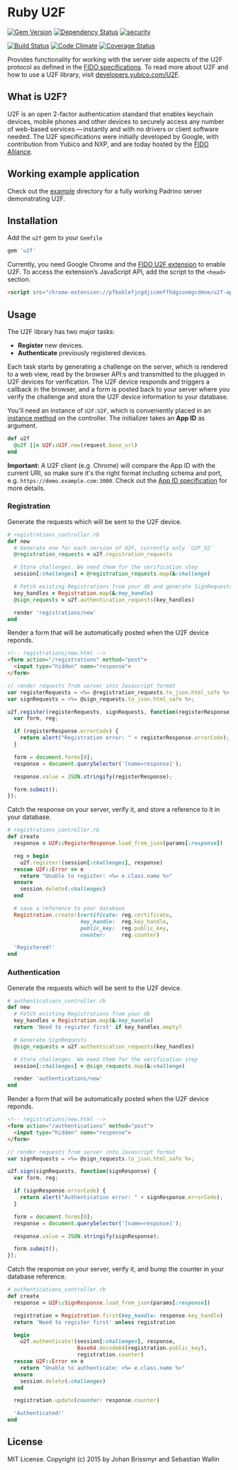 # Ruby U2F

[![Gem Version](https://badge.fury.io/rb/u2f.png)](http://badge.fury.io/rb/u2f)
[![Dependency Status](https://gemnasium.com/castle/ruby-u2f.svg)](https://gemnasium.com/castle/ruby-u2f)
[![security](https://hakiri.io/github/castle/ruby-u2f/master.svg)](https://hakiri.io/github/castle/ruby-u2f/master)

[![Build Status](https://travis-ci.org/castle/ruby-u2f.png)](https://travis-ci.org/castle/ruby-u2f)
[![Code Climate](https://codeclimate.com/github/castle/ruby-u2f/badges/gpa.svg)](https://codeclimate.com/github/castle/ruby-u2f)
[![Coverage Status](https://img.shields.io/coveralls/castle/ruby-u2f.svg)](https://coveralls.io/r/castle/ruby-u2f)

Provides functionality for working with the server side aspects of the U2F
protocol as defined in the [FIDO specifications](http://fidoalliance.org/specifications/download). To read more about U2F and how to use a U2F library, visit [developers.yubico.com/U2F](http://developers.yubico.com/U2F).

## What is U2F?

U2F is an open 2-factor authentication standard that enables keychain devices, mobile phones and other devices to securely access any number of web-based services — instantly and with no drivers or client software needed. The U2F specifications were initially developed by Google, with contribution from Yubico and NXP, and are today hosted by the [FIDO Alliance](https://fidoalliance.org/).

## Working example application

Check out the [example](https://github.com/castle/ruby-u2f/tree/master/example) directory for a fully working Padrino server demonstrating U2F.

## Installation

Add the `u2f` gem to your `Gemfile`

```ruby
gem 'u2f'
```

Currently, you need Google Chrome and the [FIDO U2F extension](https://chrome.google.com/webstore/detail/fido-u2f-universal-2nd-fa/pfboblefjcgdjicmnffhdgionmgcdmne) to enable U2F. To access the extension’s JavaScript API, add the script to the `<head>` section.

```html
<script src="chrome-extension://pfboblefjcgdjicmnffhdgionmgcdmne/u2f-api.js"></script>
```

## Usage

The U2F library has two major tasks:

- **Register** new devices.
- **Authenticate** previously registered devices.

Each task starts by generating a challenge on the server, which is rendered to a web view, read by the browser API:s and transmitted to the plugged in U2F devices for verification. The U2F device responds and triggers a callback in the browser, and a form is posted back to your server where you verify the challenge and store the U2F device information to your database.

You'll need an instance of `U2F:U2F`, which is conveniently placed in an [instance method](https://github.com/castle/ruby-u2f/blob/master/example/app/helpers/helpers.rb) on the controller. The initializer takes an **App ID** as argument.

```ruby
def u2f
  @u2f ||= U2F::U2F.new(request.base_url)
end
```

**Important:** A U2F client (e.g. Chrome) will compare the App ID with the current URI, so make sure it's the right format including schema and port, e.g. `https://demo.example.com:3000`. Check out the [App ID specification](https://developers.yubico.com/U2F/App_ID.html) for more details.

### Registration

Generate the requests which will be sent to the U2F device.

```ruby
# registrations_controller.rb
def new
  # Generate one for each version of U2F, currently only `U2F_V2`
  @registration_requests = u2f.registration_requests

  # Store challenges. We need them for the verification step
  session[:challenges] = @registration_requests.map(&:challenge)

  # Fetch existing Registrations from your db and generate SignRequests
  key_handles = Registration.map(&:key_handle)
  @sign_requests = u2f.authentication_requests(key_handles)

  render 'registrations/new'
end
```

Render a form that will be automatically posted when the U2F device reponds.

```html
<!-- registrations/new.html -->
<form action="/registrations" method="post">
  <input type="hidden" name="response">
</form>
```

```javascript
// render requests from server into Javascript format
var registerRequests = <%= @registration_requests.to_json.html_safe %>;
var signRequests = <%= @sign_requests.to_json.html_safe %>;

u2f.register(registerRequests, signRequests, function(registerResponse) {
  var form, reg;

  if (registerResponse.errorCode) {
    return alert("Registration error: " + registerResponse.errorCode);
  }

  form = document.forms[0];
  response = document.querySelector('[name=response]');

  response.value = JSON.stringify(registerResponse);

  form.submit();
});
```

Catch the response on your server, verify it, and store a reference to it in your database.

```ruby
# registrations_controller.rb
def create
  response = U2F::RegisterResponse.load_from_json(params[:response])

  reg = begin
    u2f.register!(session[:challenges], response)
  rescue U2F::Error => e
    return "Unable to register: <%= e.class.name %>"
  ensure
    session.delete(:challenges)
  end

  # save a reference to your database
  Registration.create!(certificate: reg.certificate,
                       key_handle:  reg.key_handle,
                       public_key:  reg.public_key,
                       counter:     reg.counter)

  'Registered!'
end
```

### Authentication

Generate the requests which will be sent to the U2F device.

```ruby
# authentications_controller.rb
def new
  # Fetch existing Registrations from your db
  key_handles = Registration.map(&:key_handle)
  return 'Need to register first' if key_handles.empty?

  # Generate SignRequests
  @sign_requests = u2f.authentication_requests(key_handles)

  # Store challenges. We need them for the verification step
  session[:challenges] = @sign_requests.map(&:challenge)

  render 'authentications/new'
end
```

Render a form that will be automatically posted when the U2F device reponds.

```html
<!-- registrations/new.html -->
<form action="/authentications" method="post">
  <input type="hidden" name="response">
</form>
```

```javascript
// render requests from server into Javascript format
var signRequests = <%= @sign_requests.to_json.html_safe %>;

u2f.sign(signRequests, function(signResponse) {
  var form, reg;

  if (signResponse.errorCode) {
    return alert("Authentication error: " + signResponse.errorCode);
  }

  form = document.forms[0];
  response = document.querySelector('[name=response]');

  response.value = JSON.stringify(signResponse);

  form.submit();
});
```

Catch the response on your server, verify it, and bump the counter in your database reference.

```ruby
# authentications_controller.rb
def create
  response = U2F::SignResponse.load_from_json(params[:response])

  registration = Registration.first(key_handle: response.key_handle)
  return 'Need to register first' unless registration

  begin
    u2f.authenticate!(session[:challenges], response,
                      Base64.decode64(registration.public_key), 
                      registration.counter)
  rescue U2F::Error => e
    return "Unable to authenticate: <%= e.class.name %>"
  ensure
    session.delete(:challenges)
  end

  registration.update(counter: response.counter)

  'Authenticated!'
end
```

## License

MIT License. Copyright (c) 2015 by Johan Brissmyr and Sebastian Wallin
